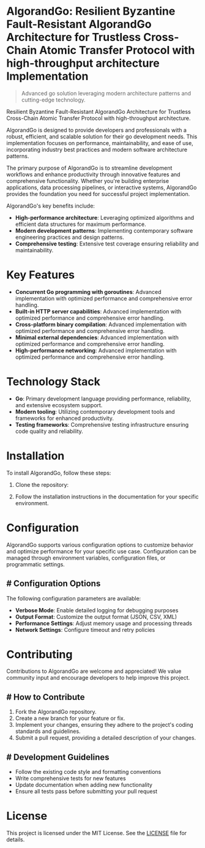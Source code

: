 <!-- fallback_AlgorandGo_20250803020232_92647 -->

# AlgorandGo: Resilient Byzantine Fault-Resistant AlgorandGo Architecture for Trustless Cross-Chain Atomic Transfer Protocol with high-throughput architecture Implementation
> Advanced go solution leveraging modern architecture patterns and cutting-edge technology.

Resilient Byzantine Fault-Resistant AlgorandGo Architecture for Trustless Cross-Chain Atomic Transfer Protocol with high-throughput architecture.

AlgorandGo is designed to provide developers and professionals with a robust, efficient, and scalable solution for their go development needs. This implementation focuses on performance, maintainability, and ease of use, incorporating industry best practices and modern software architecture patterns.

The primary purpose of AlgorandGo is to streamline development workflows and enhance productivity through innovative features and comprehensive functionality. Whether you're building enterprise applications, data processing pipelines, or interactive systems, AlgorandGo provides the foundation you need for successful project implementation.

AlgorandGo's key benefits include:

* **High-performance architecture**: Leveraging optimized algorithms and efficient data structures for maximum performance.
* **Modern development patterns**: Implementing contemporary software engineering practices and design patterns.
* **Comprehensive testing**: Extensive test coverage ensuring reliability and maintainability.

# Key Features

* **Concurrent Go programming with goroutines**: Advanced implementation with optimized performance and comprehensive error handling.
* **Built-in HTTP server capabilities**: Advanced implementation with optimized performance and comprehensive error handling.
* **Cross-platform binary compilation**: Advanced implementation with optimized performance and comprehensive error handling.
* **Minimal external dependencies**: Advanced implementation with optimized performance and comprehensive error handling.
* **High-performance networking**: Advanced implementation with optimized performance and comprehensive error handling.

# Technology Stack

* **Go**: Primary development language providing performance, reliability, and extensive ecosystem support.
* **Modern tooling**: Utilizing contemporary development tools and frameworks for enhanced productivity.
* **Testing frameworks**: Comprehensive testing infrastructure ensuring code quality and reliability.

# Installation

To install AlgorandGo, follow these steps:

1. Clone the repository:


2. Follow the installation instructions in the documentation for your specific environment.

# Configuration

AlgorandGo supports various configuration options to customize behavior and optimize performance for your specific use case. Configuration can be managed through environment variables, configuration files, or programmatic settings.

## # Configuration Options

The following configuration parameters are available:

* **Verbose Mode**: Enable detailed logging for debugging purposes
* **Output Format**: Customize the output format (JSON, CSV, XML)
* **Performance Settings**: Adjust memory usage and processing threads
* **Network Settings**: Configure timeout and retry policies

# Contributing

Contributions to AlgorandGo are welcome and appreciated! We value community input and encourage developers to help improve this project.

## # How to Contribute

1. Fork the AlgorandGo repository.
2. Create a new branch for your feature or fix.
3. Implement your changes, ensuring they adhere to the project's coding standards and guidelines.
4. Submit a pull request, providing a detailed description of your changes.

## # Development Guidelines

* Follow the existing code style and formatting conventions
* Write comprehensive tests for new features
* Update documentation when adding new functionality
* Ensure all tests pass before submitting your pull request

# License

This project is licensed under the MIT License. See the [LICENSE](https://github.com/gary111868/AlgorandGo/blob/main/LICENSE) file for details.
